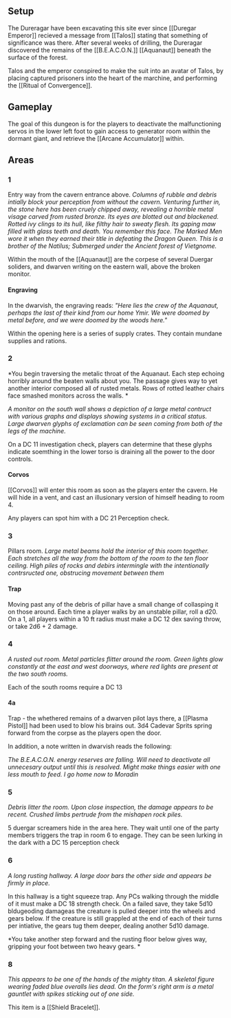 ## Setup
The Dureragar have been excavating this site ever since [[Duregar Emperor]] recieved a message from [[Talos]] stating that something of significance was there. After several weeks of drilling, the Dureragar discovered the remains of the [[B.E.A.C.O.N.]] [[Aquanaut]] beneath the surface of the forest. 

Talos and the emperor conspired to make the suit into an avatar of Talos, by placing captured prisoners into the heart of the marchine, and performing the [[Ritual of Convergence]].

## Gameplay
The goal of this dungeon is for the players to deactivate the malfunctioning servos in the lower left foot to gain access to generator room within the dormant giant, and retrieve the [[Arcane Accumulator]] within.

## Areas

### 1
Entry way from the cavern entrance above.
*Columns of rubble and debris intially block your perception from without the cavern. Venturing further in, the stone here has been cruely chipped away, revealing a horrible metal visage carved from rusted bronze. Its eyes are blotted out and blackened. Rotted ivy clings to its hull, like filthy hair to sweaty flesh. Its gaping maw filled with glass teeth and death. You remember this face. The Marked Men wore it when they earned their title in defeating the Dragon Queen. This is a brother of the Natilus; Submerged under the Ancient forest of Vietgnome.*

Within the mouth of the [[Aquanaut]] are the corpese of several Duergar soliders, and dwarven writing on the eastern wall, above the broken monitor.

#### Engraving
In the dwarvish, the engraving reads:
*"Here lies the crew of the Aquanaut, perhaps the last of their kind from our home Ymir. We were doomed by metal before, and we were doomed by the woods here."*

Within the opening here is a series of supply crates. They contain mundane supplies and rations. 




### 2
*You begin traversing the metalic throat of the Aquanaut. Each step echoing horribly around the beaten walls about you. The passage gives way to yet another interior composed all of rusted metals. Rows of rotted leather chairs face smashed monitors across the walls. *

*A monitor on the south wall shows a depiction of a large metal contruct with various graphs and displays showing systems in a critical status. Large dwarven glyphs of exclamation can be seen coming from both of the legs of the machine.*

On a DC 11 investigation check, players can determine that these glyphs indicate soemthing in the lower torso is draining all the power to the door controls.


#### Corvos
[[Corvos]] will enter this room as soon as the players enter the cavern. He will hide in a vent, and cast an illusionary version of himself heading to room 4. 

Any players can spot him with a DC 21 Perception check.  

### 3
Pillars room.
*Large metal beams hold the interior of this room together. Each stretches all the way from the bottom of the room to the ten floor ceiling. High piles of rocks and debirs intermingle with the intentionally contrsructed one, obstrucing movement between them*

#### Trap
Moving past any of the debris of pillar have a small change of collasping it on those around. Each time a player walks by an unstable pillar, roll a d20. On a 1, all players within a 10 ft radius must make a DC 12 dex saving throw, or take 2d6 + 2 damage.

### 4
*A rusted out room. Metal particles flitter around the room. Green lights glow constantly at the east and west doorways, where red lights are present at the two south rooms.*

Each of the south rooms require a DC 13 
#### 4a
Trap - the whethered remains of a dwarven pilot lays there, a [[Plasma Pistol]] had been used to blow his brains out. 3d4 Cadevar Sprits spring forward from the corpse as the players open the door.

In addition, a note written in dwarvish reads the following:

*The B.E.A.C.O.N. energy reserves are falling. Will need to deactivate all unnecesary output until this is resolved. Might make things easier with one less mouth to feed. I go home now to Moradin*

### 5
*Debris litter the room. Upon close inspection, the damage appears to be recent. Crushed limbs pertrude from the mishapen rock piles.*

5 duergar screamers hide in the area here. They wait until one of the party members triggers the trap in room 6 to engage. They can be seen lurking in the dark with a DC 15 perception check

### 6
*A long rusting hallway. A large door bars the other side and appears be firmly in place.*

In this hallway is a  tight squeeze trap. Any PCs walking through the middle of it must make a DC 18 strength check. On a failed save, they take 5d10 bldugeoding damageas the creature is pulled deeper into the wheels and gears below. If the creature is still grappled at the end of each of their turns per intiative, the gears tug them deeper, dealing another 5d10 damage. 

*You take another step forward and the rusting floor below gives way, gripping your foot between two heavy gears. *

### 8
*This appears to be one of the hands of the mighty titan. A skeletal figure wearing faded blue overalls lies dead. On the form's right arm is a metal gauntlet with spikes sticking out of one side.*

This item is a [[Shield Bracelet]].

